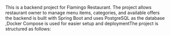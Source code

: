 This is a backend project for Flamingo Restaurant. The project allows restaurant owner to manage menu items, categories, and available offers the backend is built with Spring Boot and uses PostgreSQL as the database ,Docker Compose is used for easier setup and deploymentThe project is structured as follows:
